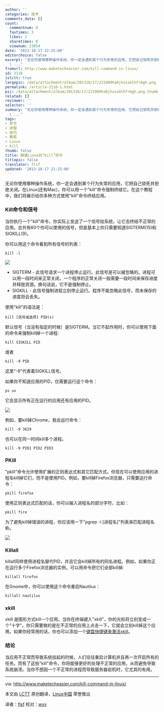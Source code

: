```yaml
---
author: ''
categories: 技术
comments_data: []
count:
  commentnum: 0
  favtimes: 3
  likes: 2
  sharetimes: 0
  viewnum: 23854
date: '2013-10-17 22:25:00'
editorchoice: false
excerpt: "无论你使用哪种操作系统，你一定会遇到某个行为失常的应用，它把自己锁死并拒绝关闭。在Linux(还有Mac)，你可以用一个&quot;kill&quot;命令强制终结它。在这个教程中，我们将展示给你多种方式使用&quot;kill&quot;命令终结应用。\r\nKill命
  \ ..."
fromurl: http://www.maketecheasier.com/kill-command-in-linux/
id: 2116
islctt: true
largepic: /data/attachment/album/201310/17/221909ha0jhzxzmlhfrmgh.png
permalink: /article-2116-1.html
pic: /data/attachment/album/201310/17/221909ha0jhzxzmlhfrmgh.png.thumb.jpg
related: []
reviewer: ''
selector: ''
summary: "无论你使用哪种操作系统，你一定会遇到某个行为失常的应用，它把自己锁死并拒绝关闭。在Linux(还有Mac)，你可以用一个&quot;kill&quot;命令强制终结它。在这个教程中，我们将展示给你多种方式使用&quot;kill&quot;命令终结应用。\r\nKill命
  \ ..."
tags:
- 命令
- 进程
- 技巧
- 教程
- Linux
- kill
thumb: false
title: 精通Linux的“kill”命令
titlepic: false
translator: flsf
updated: '2013-10-17 22:25:00'
---
```


无论你使用哪种操作系统，你一定会遇到某个行为失常的应用，它把自己锁死并拒绝关闭。在Linux(还有Mac)，你可以用一个"kill"命令强制终结它。在这个教程中，我们将展示给你多种方式使用"kill"命令终结应用。


### **Kill命令和信号**


当你执行一个"kill"命令，你实际上发送了一个信号给系统，让它去终结不正常的应用。总共有60个你可以使用的信号，但是基本上你只需要知道SIGTERM(15)和SIGKILL(9)。


你可以用这个命令看到所有信号的列表：



```
kill -l
```

![](/data/attachment/album/201310/17/221909ha0jhzxzmlhfrmgh.png) 


* SIGTERM - 此信号请求一个进程停止运行。此信号是可以被忽略的。进程可以用一段时间来正常关闭，一个程序的正常关闭一般需要一段时间来保存进度并释放资源。换句话说，它不是强制停止。
* SIGKILL - 此信号强制进程立刻停止运行。程序不能忽略此信号，而未保存的进度将会丢失。


使用"kill"的语法是：



```
kill [信号或选项] PID(s)
```

默认信号（当没有指定的时候）是SIGTERM。当它不起作用时，你可以使用下面的命令来强制kill掉一个进程:



```
kill SIGKILL PID
```

或者



```
kill -9 PID
```

这里"-9"代表着SIGKILL信号。


如果你不知道应用的PID，仅需要运行这个命令：



```
ps ux
```

它会显示所有正在运行的应用还有应用的PID。


 ![](/data/attachment/album/201310/17/221909lnbt3kj7kl8lnlqf.png)


例如，要kill掉Chrome，我会运行命令：



```
kill -9 3629
```

也可以在同一时间kill多个进程。



```
kill -9 PID1 PID2 PID3
```

### **PKill**


"pkill"命令允许使用扩展的正则表达式和其它匹配方式。你现在可以使用应用的进程名kill掉它们，而不是使用PID。例如，要kill掉Firefox浏览器，只需要运行命令：



```
pkill firefox
```

使用正则表达式匹配的话，你可以输入进程名的部分字符，比如：



```
pkill fire
```

为了避免kill掉错误的进程，你应该用一下"pgrep -l [进程名]"列表来匹配进程名称。


 ![](/data/attachment/album/201310/17/221911llkkwngp3z9dklgx.png)


### **Killall**


killall同样使用进程名替代PID，并且它会kill掉所有的同名进程。例如，如果你正在运行多个Firefox浏览器的实例，可以用命令把它们全部kill掉:



```
killall firefox
```

在Gnome中，你可以使用这个命令重启Nautilus：



```
killall nautilus
```

### **xkill**


xkill 是图形方式kill一个应用。当你在终端键入"xkill"，你的光标将立刻变成一个"十字"。你只需要做的是在不正常的应用上点击一下，它就会立刻kill掉这个应用。如果你经常用的话，你也可以添加一个[键盘快捷键来激活xkill](http://www.maketecheasier.com/quick-tips/kill-unresponsive-application-in-ubuntu/)。


### **结论**


当应用不正常而导致系统挂起的时候，人们往往重启计算机并且再一次开启所有的任务。而有了这些"kill"命令，你将能够更好的处理不正常的应用，从而避免导致系统崩溃。当你不想因一个不正常的进程而导致服务器宕机时，它尤其的有用。




---


via: <http://www.maketecheasier.com/kill-command-in-linux/>


本文由 [LCTT](https://github.com/LCTT/TranslateProject) 原创翻译，[Linux中国](http://linux.cn/) 荣誉推出


译者：[flsf](https://github.com/flsf) 校对：[wxy](https://github.com/wxy)